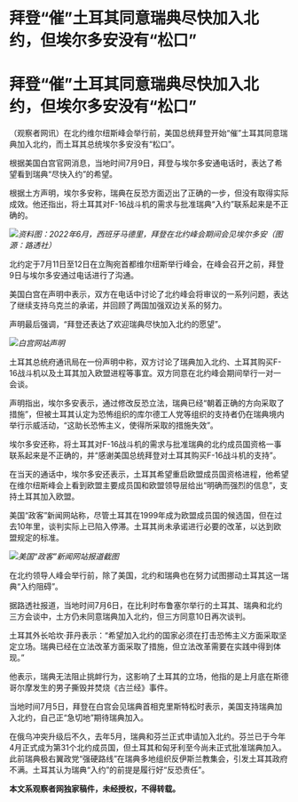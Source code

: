 # 拜登“催”土耳其同意瑞典尽快加入北约，但埃尔多安没有“松口”

# 拜登“催”土耳其同意瑞典尽快加入北约，但埃尔多安没有“松口”

（观察者网讯）在北约维尔纽斯峰会举行前，美国总统拜登开始“催”土耳其同意瑞典加入北约，而土耳其总统埃尔多安没有“松口”。

根据美国白宫官网消息，当地时间7月9日，拜登与埃尔多安通电话时，表达了希望看到瑞典“尽快入约”的希望。

根据土方声明，埃尔多安称，瑞典在反恐方面迈出了正确的一步，但没有取得实际成效。他还指出，将土耳其对F-16战斗机的需求与批准瑞典“入约”联系起来是不正确的。

![](https://inews.gtimg.com/newsapp_bt/0/15812992233/1000)_资料图：2022年6月，西班牙马德里，拜登在北约峰会期间会见埃尔多安（图源：路透社）_

北约定于7月11日至12日在立陶宛首都维尔纽斯举行峰会，在峰会召开之前，拜登9日与埃尔多安通过电话进行了沟通。

美国白宫在声明中表示，双方在电话中讨论了北约峰会将审议的一系列问题，表达了继续支持乌克兰的承诺，并回顾了两国加强双边关系的努力。

声明最后强调，“拜登还表达了欢迎瑞典尽快加入北约的愿望”。

![](https://inews.gtimg.com/newsapp_bt/0/15812992235/1000)_白宫网站声明_

土耳其总统府通讯局在一份声明中称，双方讨论了瑞典加入北约、土耳其购买F-16战斗机以及土耳其加入欧盟进程等事宜。双方同意在北约峰会期间举行一对一会谈。

声明指出，埃尔多安表示，通过修改反恐立法，瑞典已经“朝着正确的方向采取了措施”，但被土耳其认定为恐怖组织的库尔德工人党等组织的支持者仍在瑞典境内举行示威活动，“这助长恐怖主义，使得所采取的措施失效”。

埃尔多安还称，将土耳其对F-16战斗机的需求与批准瑞典的北约成员国资格一事联系起来是不正确的，并“感谢美国总统拜登对土耳其购买F-16战斗机的支持”。

在当天的通话中，埃尔多安还表示，土耳其希望重启欧盟成员国资格进程，他希望在维尔纽斯峰会上看到欧盟主要成员国和欧盟领导层给出“明确而强烈的信息”，支持土耳其加入欧盟。

美国“政客”新闻网站称，尽管土耳其在1999年成为欧盟成员国的候选国，但在过去10年里，谈判实际上已陷入停滞。土耳其尚未承诺进行必要的改革，以达到欧盟规定的标准。

![](https://inews.gtimg.com/newsapp_bt/0/15812992237/1000)_美国“政客”新闻网站报道截图_

在北约领导人峰会举行前，除了美国，北约和瑞典也在努力试图挪动土耳其这一瑞典“入约阻碍”。

据路透社报道，当地时间7月6日，在比利时布鲁塞尔举行的土耳其、瑞典和北约三方会谈中，土方仍未同意瑞典加入北约，但三方同意10日再次谈判。

土耳其外长哈坎·菲丹表示：“希望加入北约的国家必须在打击恐怖主义方面采取坚定立场。瑞典已经在立法改革方面采取了措施，但立法改革需要在实践中得到体现。”

他表示，瑞典无法阻止挑衅行为，这影响了土耳其的立场，他指的是上月底在斯德哥尔摩发生的男子撕毁并焚烧《古兰经》事件。

当地时间7月5日，拜登在白宫会见瑞典首相克里斯特松时表示，美国支持瑞典加入北约，自己正“急切地”期待瑞典加入。

在俄乌冲突升级后不久，去年5月，瑞典和芬兰正式申请加入北约。芬兰已于今年4月正式成为第31个北约成员国，但土耳其和匈牙利至今尚未正式批准瑞典加入。此前瑞典极右翼政党“强硬路线”在瑞典多地组织反伊斯兰教集会，引发土耳其政府不满。土耳其认为瑞典“入约”的前提是履行好“反恐责任”。

**本文系观察者网独家稿件，未经授权，不得转载。**

